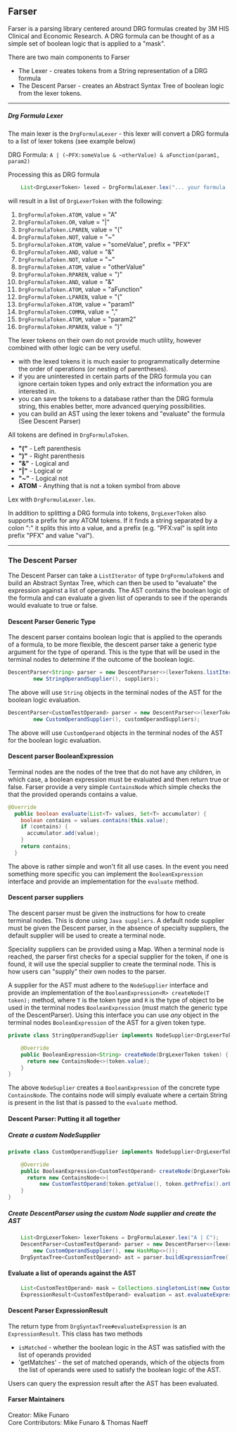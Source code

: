 ## Farser

Farser is a parsing library centered around DRG formulas created by 3M HIS Clinical and Economic 
Research. A DRG formula can be thought of as a simple set of boolean logic that is applied to a 
"mask". 

There are two main components to Farser

  - The Lexer - creates tokens from a String representation of a DRG formula
  - The Descent Parser - creates an Abstract Syntax Tree of boolean logic from the lexer tokens.

----

##### Drg Formula Lexer

The main lexer is the `DrgFormulaLexer` - this lexer will convert a DRG formula to a list of lexer 
tokens (see example below)

DRG Formula: `A | (~PFX:someValue & ~otherValue) & aFunction(param1, param2)`

Processing this as DRG formula

```java
    List<DrgLexerToken> lexed = DrgFormulaLexer.lex("... your formula ...");
```

will result in a list of `DrgLexerToken` with the following:

1. `DrgFormulaToken.ATOM`, value = "A"
2. `DrgFormulaToken.OR`, value = "|"
3. `DrgFormulaToken.LPAREN`, value = "("
4. `DrgFormulaToken.NOT`, value = "~"
5. `DrgFormulaToken.ATOM`, value = "someValue", prefix = "PFX"
6. `DrgFormulaToken.AND`, value = "&"
7. `DrgFormulaToken.NOT`, value = "~"
8. `DrgFormulaToken.ATOM`, value = "otherValue"
9. `DrgFormulaToken.RPAREN`, value = ")"
10. `DrgFormulaToken.AND`, value = "&"
11. `DrgFormulaToken.ATOM`, value = "aFunction"
12. `DrgFormulaToken.LPAREN`, value = "("
13. `DrgFormulaToken.ATOM`, value = "param1"
14. `DrgFormulaToken.COMMA`, value = ","
15. `DrgFormulaToken.ATOM`, value = "param2"
16. `DrgFormulaToken.RPAREN`, value = ")"

The lexer tokens on their own do not provide much utility, however combined with other logic can be
very useful. 

  - with the lexed tokens it is much easier to programmatically determine the
order of operations (or nesting of parentheses).
  - if you are uninterested in certain parts of the 
DRG formula you can ignore certain token types and only extract the information you are 
interested in.
  - you can save the tokens to a database rather than the DRG formula string, this enables 
    better, more advanced querying possibilities.
  - you can build an AST using the lexer tokens and "evaluate" the formula (See Descent Parser)  


All tokens are defined in `DrgFormulaToken`.

* **"("** - Left parenthesis
* **")"** - Right parenthesis
* **"&"** - Logical and
* **"|"** - Logical or
* **"~"** - Logical not
* **ATOM** - Anything that is not a token symbol from above

Lex with `DrgFormulaLexer.lex`.

In addition to splitting a DRG formula into tokens, `DrgLexerToken` also supports a prefix for any ATOM tokens.
If it finds a string separated by a colon ":" it splits this into a value, and a
prefix (e.g. "PFX:val" is split into prefix "PFX" and value "val").

---

### The Descent Parser

The Descent Parser can take a `ListIterator` of type `DrgFormulaToken`s and build an Abstract 
Syntax Tree, which can then be used to "evaluate" the expression against a list of operands. The 
AST contains the boolean logic of the formula and can evaluate a given list of operands to see 
if the operands would evaluate to true or false. 

#### Descent Parser Generic Type

The descent parser contains boolean logic that is applied to the operands of a formula, to be more 
flexible, the descent parser take a generic type argument for the type of operand. This is the type
that will be used in the terminal nodes to determine if the outcome of the boolean logic. 

```Java
DescentParser<String> parser = new DescentParser<>(lexerTokens.listIterator(),
        new StringOperandSupplier(), suppliers);
```

The above will use `String` objects in the terminal nodes of the AST for the boolean logic 
evaluation.

```Java 
DescentParser<CustomTestOperand> parser = new DescentParser<>(lexerTokens.listIterator(),
        new CustomOperandSupplier(), customOperandSuppliers);
```

The above will use `CustomOperand` objects in the terminal nodes of the AST for the boolean 
logic evaluation. 

#### Descent parser BooleanExpression

Terminal nodes are the nodes of the tree that do not have any children, in which case, a boolean 
expression must be evaluated and then return true or false. Farser provide a very simple 
`ContainsNode` which simple checks the that the provided operands contains a value. 

```Java
@Override
  public boolean evaluate(List<T> values, Set<T> accumulator) {
    boolean contains = values.contains(this.value);
    if (contains) {
      accumulator.add(value);
    }
    return contains;
  }
```

The above is rather simple and won't fit all use cases. In the event you need something more specific
you can implement the `BooleanExpression` interface and provide an implementation for the 
`evaluate` method.

#### Descent parser suppliers

The descent parser must be given the instructions for how to create terminal nodes. This is done
using `Java suppliers`. A default node supplier must be given the Descent parser, in the absence of
specialty suppliers, the default supplier will be used to create a terminal node.

Speciality suppliers can be provided using a Map. When a terminal node is reached, the parser first
checks for a special supplier for the token, if one is found, it will use the special supplier to 
create the terminal node. This is how users can "supply" their own nodes to the parser. 

A supplier for the AST must adhere to the `NodeSupplier` interface and provide an implementation of 
the `BooleanExpression<R> createNode(T token);` method, where `T` is the token type and `R` is the
type of object to be used in the terminal nodes `BooleanExpression` (must match the generic type of 
the DescentParser). Using this interface you can use _any_ object in the terminal nodes 
`BooleanExpression` of the AST for a given token type. 

```Java
private class StringOperandSupplier implements NodeSupplier<DrgLexerToken, String> {

    @Override
    public BooleanExpression<String> createNode(DrgLexerToken token) {
      return new ContainsNode<>(token.value);
    }
}
```

The above `NodeSuplier` creates a `BooleanExpression` of the concrete type `ContainsNode`. The 
contains node will simply evaluate where a certain String is present in the list that is passed 
to the `evaluate` method.

#### Descent Parser: Putting it all together

##### Create a custom NodeSupplier
```java
private class CustomOperandSupplier implements NodeSupplier<DrgLexerToken, CustomTestOperand> {

    @Override
    public BooleanExpression<CustomTestOperand> createNode(DrgLexerToken token) {
      return new ContainsNode<>(
          new CustomTestOperand(token.getValue(), token.getPrefix().orElse("NOT_NEEDED")));
    }
}
```

##### Create DescentParser using the custom Node supplier and create the AST
```java
    List<DrgLexerToken> lexerTokens = DrgFormulaLexer.lex("A | C");    
    DescentParser<CustomTestOperand> parser = new DescentParser<>(lexerTokens.listIterator(),
        new CustomOperandSupplier(), new HashMap<>());
    DrgSyntaxTree<CustomTestOperand> ast = parser.buildExpressionTree();
```


#### Evaluate a list of operands against the AST
```java
    List<CustomTestOperand> mask = Collections.singletonList(new CustomTestOperand("A", "NOT_NEEDED"));
    ExpressionResult<CustomTestOperand> evaluation = ast.evaluateExpression(mask);
```

#### Descent Parser ExpressionResult

The return type from `DrgSyntaxTree#evaluateExpression` is an `ExpressionResult`. This class has 
two methods

  - `isMatched` - whether the boolean logic in the AST was satisfied with the list of 
    operands provided
  - 'getMatches' - the set of matched operands, which of the objects from the list of operands 
    were used to satisfy the boolean logic of the AST. 
    
Users can query the expression result after the AST has been evaluated.


#### Farser Maintainers

Creator: Mike Funaro </br> 
Core Contributors: Mike Funaro & Thomas Naeff
